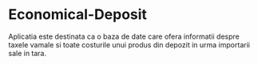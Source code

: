 # Economical-Deposit
 Aplicatia este destinata ca o baza de date care ofera informatii despre taxele vamale si toate costurile unui produs din depozit in urma importarii sale in tara. 

